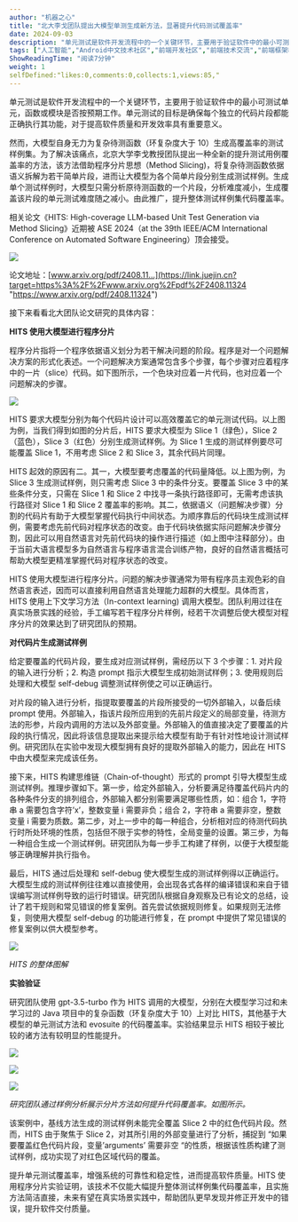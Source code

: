 ```yaml
---
author: "机器之心"
title: "北大李戈团队提出大模型单测生成新方法，显著提升代码测试覆盖率"
date: 2024-09-03
description: "单元测试是软件开发流程中的一个关键环节，主要用于验证软件中的最小可测试单元，函数或模块是否按预期工作。单元测试的目标是确保每个独立的代码片段都能正确执行其功能，对于提高软件质量和开发效率具有重要意义。"
tags: ["人工智能","Android中文技术社区","前端开发社区","前端技术交流","前端框架教程","JavaScript 学习资源","CSS 技巧与最佳实践","HTML5 最新动态","前端工程师职业发展","开源前端项目","前端技术趋势"]
ShowReadingTime: "阅读7分钟"
weight: 1
selfDefined:"likes:0,comments:0,collects:1,views:85,"
---
```

单元测试是软件开发流程中的一个关键环节，主要用于验证软件中的最小可测试单元，函数或模块是否按预期工作。单元测试的目标是确保每个独立的代码片段都能正确执行其功能，对于提高软件质量和开发效率具有重要意义。

然而，大模型自身无力为复杂待测函数（环复杂度大于 10）生成高覆盖率的测试样例集。为了解决该痛点，北京大学李戈教授团队提出一种全新的提升测试用例覆盖率的方法，该方法借助程序分片思想（Method Slicing)，将复杂待测函数依据语义拆解为若干简单片段，进而让大模型为各个简单片段分别生成测试样例。生成单个测试样例时，大模型只需分析原待测函数的一个片段，分析难度减小，生成覆盖该片段的单元测试难度随之减小。由此推广，提升整体测试样例集代码覆盖率。

相关论文《HITS: High-coverage LLM-based Unit Test Generation via Method Slicing》近期被 ASE 2024（at the 39th IEEE/ACM International Conference on Automated Software Engineering）顶会接受。

![](/images/jueJin/881e92c1c579456.png)

论文地址：[www.arxiv.org/pdf/2408.11…](https://link.juejin.cn?target=https%3A%2F%2Fwww.arxiv.org%2Fpdf%2F2408.11324 "https://www.arxiv.org/pdf/2408.11324")

接下来看看北大团队论文研究的具体内容：

**HITS 使用大模型进行程序分片**

程序分片指将一个程序依据语义划分为若干解决问题的阶段。程序是对一个问题解决方案的形式化表述。一个问题解决方案通常包含多个步骤，每个步骤对应着程序中的一片（slice）代码。如下图所示，一个色块对应着一片代码，也对应着一个问题解决的步骤。

![](/images/jueJin/4ceff5580897491.png)

HITS 要求大模型分别为每个代码片设计可以高效覆盖它的单元测试代码。以上图为例，当我们得到如图的分片后，HITS 要求大模型为 Slice 1（绿色），Slice 2（蓝色），Slice 3（红色）分别生成测试样例。为 Slice 1 生成的测试样例要尽可能覆盖 Slice 1，不用考虑 Slice 2 和 Slice 3，其余代码片同理。

HITS 起效的原因有二。其一，大模型要考虑覆盖的代码量降低。以上图为例，为 Slice 3 生成测试样例，则只需考虑 Slice 3 中的条件分支。要覆盖 Slice 3 中的某些条件分支，只需在 Slice 1 和 Slice 2 中找寻一条执行路径即可，无需考虑该执行路径对 Slice 1 和 Slice 2 覆盖率的影响。其二，依据语义（问题解决步骤）分割的代码片有助于大模型掌握代码执行中间状态。为顺序靠后的代码块生成测试样例，需要考虑先前代码对程序状态的改变。由于代码块依据实际问题解决步骤分割，因此可以用自然语言对先前代码块的操作进行描述（如上图中注释部分）。由于当前大语言模型多为自然语言与程序语言混合训练产物，良好的自然语言概括可帮助大模型更精准掌握代码对程序状态的改变。

HITS 使用大模型进行程序分片。问题的解决步骤通常为带有程序员主观色彩的自然语言表述，因而可以直接利用自然语言处理能力超群的大模型。具体而言，HITS 使用上下文学习方法（In-context learning) 调用大模型。团队利用过往在真实场景实践的经验，手工编写若干程序分片样例，经若干次调整后使大模型对程序分片的效果达到了研究团队的预期。

**对代码片生成测试样例**

给定要覆盖的代码片段，要生成对应测试样例，需经历以下 3 个步骤：1. 对片段的输入进行分析；2. 构造 prompt 指示大模型生成初始测试样例；3. 使用规则后处理和大模型 self-debug 调整测试样例使之可以正确运行。

对片段的输入进行分析，指提取要覆盖的片段所接受的一切外部输入，以备后续 prompt 使用。外部输入，指该片段所应用到的先前片段定义的局部变量，待测方法的形参，片段内调用的方法以及外部变量。外部输入的值直接决定了要覆盖的片段的执行情况，因此将该信息提取出来提示给大模型有助于有针对性地设计测试样例。研究团队在实验中发现大模型拥有良好的提取外部输入的能力，因此在 HITS 中由大模型来完成该任务。

接下来，HITS 构建思维链（Chain-of-thought）形式的 prompt 引导大模型生成测试样例。推理步骤如下。第一步，给定外部输入，分析要满足待覆盖代码片内的各种条件分支的排列组合，外部输入都分别需要满足哪些性质，如：组合 1，字符串 a 需要包含字符’x’，整数变量 i 需要非负；组合 2，字符串 a 需要非空，整数变量 i 需要为质数。第二步，对上一步中的每一种组合，分析相对应的待测代码执行时所处环境的性质，包括但不限于实参的特性，全局变量的设置。第三步，为每一种组合生成一个测试样例。研究团队为每一步手工构建了样例，以便于大模型能够正确理解并执行指令。

最后，HITS 通过后处理和 self-debug 使大模型生成的测试样例得以正确运行。大模型生成的测试样例往往难以直接使用，会出现各式各样的编译错误和来自于错误编写测试样例导致的运行时错误。研究团队根据自身观察及已有论文的总结，设计了若干规则和常见错误的修复案例。首先尝试依据规则修复。如果规则无法修复，则使用大模型 self-debug 的功能进行修复，在 prompt 中提供了常见错误的修复案例以供大模型参考。

![](/images/jueJin/09873156b5264ee.png)

_HITS 的整体图解_

**实验验证**

研究团队使用 gpt-3.5-turbo 作为 HITS 调用的大模型，分别在大模型学习过和未学习过的 Java 项目中的复杂函数（环复杂度大于 10）上对比 HITS，其他基于大模型的单元测试方法和 evosuite 的代码覆盖率。实验结果显示 HITS 相较于被比较的诸方法有较明显的性能提升。

![](/images/jueJin/1c90ec81ebcb46d.png)

![](/images/jueJin/3c17405892ce44c.png)

![](/images/jueJin/37ecc0b48bb745b.png)

_研究团队通过样例分析展示分片方法如何提升代码覆盖率。如图所示。_

该案例中，基线方法生成的测试样例未能完全覆盖 Slice 2 中的红色代码片段。然而，HITS 由于聚焦于 Slice 2，对其所引用的外部变量进行了分析，捕捉到 “如果要覆盖红色代码片段，变量’arguments’ 需要非空 “的性质，根据该性质构建了测试样例，成功实现了对红色区域代码的覆盖。

提升单元测试覆盖率，增强系统的可靠性和稳定性，进而提高软件质量。HITS 使用程序分片实验证明，该技术不仅能大幅提升整体测试样例集代码覆盖率，且实施方法简洁直接，未来有望在真实场景实践中，帮助团队更早发现并修正开发中的错误，提升软件交付质量。